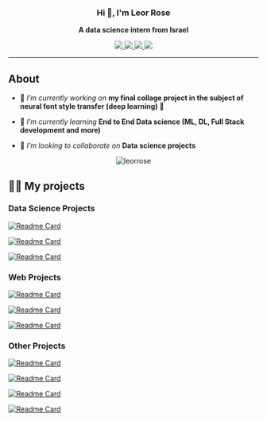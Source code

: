 <div>
   <h3 align="center">Hi 👋, I'm Leor Rose</h3>
   <p align="center"><b>A data science intern from Israel</b></p>
   <p align="center">
   <a href="https://linkedin.com/in/leorrose" target="blank">
      <img src="https://img.shields.io/badge/LinkedIn-0077B5?style=for-the-badge&logo=linkedin&logoColor=white"/>
   </a>
   <a href="https://fb.com/leor.rose" target="blank">
      <img src="https://img.shields.io/badge/Facebook-1877F2?style=for-the-badge&logo=facebook&logoColor=white"/>
   </a>
   <a href="https://wa.me/+9720503992002" target="blank">
      <img src="https://img.shields.io/badge/WhatsApp-25D366?style=for-the-badge&logo=whatsapp&logoColor=white"/>
   </a>
   <a href="mailto:leor.rose@gmail.com?subject=Hello%20Ileri,%20From%20Github" target="blank">
      <img src="https://img.shields.io/badge/gmail-%23D14836.svg?&style=for-the-badge&logo=gmail&logoColor=white"/>
   </a>
</p>
</div>

---

## About

- 🔭 *I’m currently working on* **my final collage project in the subject of neural font style transfer (deep learning) :robot:** 

- 🌱 *I’m currently learning* **End to End Data science (ML, DL, Full Stack development and more)**

- 👯 *I’m looking to collaborate on* **Data science projects**

<p align="center">
<img align="center" src="https://github-readme-stats.vercel.app/api/top-langs/?username=leorrose&layout=compact&hide=html" alt="leorrose" />
</p>

## 👨‍💻 My projects

### Data Science Projects
[![Readme Card](https://github-readme-stats.vercel.app/api/pin/?username=leorrose&repo=Simple-machine-learning-classifier-tool)](https://github.com/anuraghazra/github-readme-stats)

[![Readme Card](https://github-readme-stats.vercel.app/api/pin/?username=leorrose&repo=Image-classification-ZSL)](https://github.com/anuraghazra/github-readme-stats)

[![Readme Card](https://github-readme-stats.vercel.app/api/pin/?username=leorrose&repo=AnimeRS)](https://github.com/anuraghazra/github-readme-stats)
### Web Projects
[![Readme Card](https://github-readme-stats.vercel.app/api/pin/?username=leorrose&repo=B7Fun)](https://github.com/anuraghazra/github-readme-stats)

[![Readme Card](https://github-readme-stats.vercel.app/api/pin/?username=leorrose&repo=Collage-portal)](https://github.com/anuraghazra/github-readme-stats)

[![Readme Card](https://github-readme-stats.vercel.app/api/pin/?username=leorrose&repo=Front-End-Development)](https://github.com/anuraghazra/github-readme-stats)
### Other Projects
[![Readme Card](https://github-readme-stats.vercel.app/api/pin/?username=leorrose&repo=C-family-Compiler)](https://github.com/anuraghazra/github-readme-stats)

[![Readme Card](https://github-readme-stats.vercel.app/api/pin/?username=leorrose&repo=Reversi)](https://github.com/anuraghazra/github-readme-stats)

[![Readme Card](https://github-readme-stats.vercel.app/api/pin/?username=leorrose&repo=Game_Box_Project)](https://github.com/anuraghazra/github-readme-stats)

[![Readme Card](https://github-readme-stats.vercel.app/api/pin/?username=leorrose&repo=MineSweeper)](https://github.com/anuraghazra/github-readme-stats)
